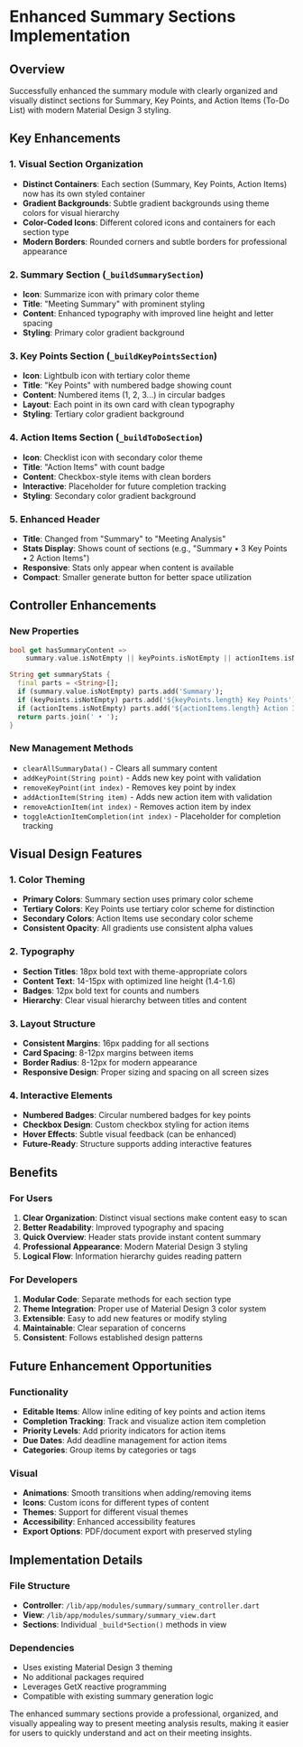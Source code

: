 # Enhanced Summary Sections Implementation

## Overview
Successfully enhanced the summary module with clearly organized and visually distinct sections for Summary, Key Points, and Action Items (To-Do List) with modern Material Design 3 styling.

## Key Enhancements

### 1. Visual Section Organization
- **Distinct Containers**: Each section (Summary, Key Points, Action Items) now has its own styled container
- **Gradient Backgrounds**: Subtle gradient backgrounds using theme colors for visual hierarchy
- **Color-Coded Icons**: Different colored icons and containers for each section type
- **Modern Borders**: Rounded corners and subtle borders for professional appearance

### 2. Summary Section (`_buildSummarySection`)
- **Icon**: Summarize icon with primary color theme
- **Title**: "Meeting Summary" with prominent styling
- **Content**: Enhanced typography with improved line height and letter spacing
- **Styling**: Primary color gradient background

### 3. Key Points Section (`_buildKeyPointsSection`)
- **Icon**: Lightbulb icon with tertiary color theme
- **Title**: "Key Points" with numbered badge showing count
- **Content**: Numbered items (1, 2, 3...) in circular badges
- **Layout**: Each point in its own card with clean typography
- **Styling**: Tertiary color gradient background

### 4. Action Items Section (`_buildToDoSection`)
- **Icon**: Checklist icon with secondary color theme
- **Title**: "Action Items" with count badge
- **Content**: Checkbox-style items with clean borders
- **Interactive**: Placeholder for future completion tracking
- **Styling**: Secondary color gradient background

### 5. Enhanced Header
- **Title**: Changed from "Summary" to "Meeting Analysis"
- **Stats Display**: Shows count of sections (e.g., "Summary • 3 Key Points • 2 Action Items")
- **Responsive**: Stats only appear when content is available
- **Compact**: Smaller generate button for better space utilization

## Controller Enhancements

### New Properties
```dart
bool get hasSummaryContent => 
    summary.value.isNotEmpty || keyPoints.isNotEmpty || actionItems.isNotEmpty;

String get summaryStats {
  final parts = <String>[];
  if (summary.value.isNotEmpty) parts.add('Summary');
  if (keyPoints.isNotEmpty) parts.add('${keyPoints.length} Key Points');
  if (actionItems.isNotEmpty) parts.add('${actionItems.length} Action Items');
  return parts.join(' • ');
}
```

### New Management Methods
- `clearAllSummaryData()` - Clears all summary content
- `addKeyPoint(String point)` - Adds new key point with validation
- `removeKeyPoint(int index)` - Removes key point by index
- `addActionItem(String item)` - Adds new action item with validation  
- `removeActionItem(int index)` - Removes action item by index
- `toggleActionItemCompletion(int index)` - Placeholder for completion tracking

## Visual Design Features

### 1. Color Theming
- **Primary Colors**: Summary section uses primary color scheme
- **Tertiary Colors**: Key Points use tertiary color scheme for distinction
- **Secondary Colors**: Action Items use secondary color scheme
- **Consistent Opacity**: All gradients use consistent alpha values

### 2. Typography
- **Section Titles**: 18px bold text with theme-appropriate colors
- **Content Text**: 14-15px with optimized line height (1.4-1.6)
- **Badges**: 12px bold text for counts and numbers
- **Hierarchy**: Clear visual hierarchy between titles and content

### 3. Layout Structure
- **Consistent Margins**: 16px padding for all sections
- **Card Spacing**: 8-12px margins between items
- **Border Radius**: 8-12px for modern appearance
- **Responsive Design**: Proper sizing and spacing on all screen sizes

### 4. Interactive Elements
- **Numbered Badges**: Circular numbered badges for key points
- **Checkbox Design**: Custom checkbox styling for action items
- **Hover Effects**: Subtle visual feedback (can be enhanced)
- **Future-Ready**: Structure supports adding interactive features

## Benefits

### For Users
1. **Clear Organization**: Distinct visual sections make content easy to scan
2. **Better Readability**: Improved typography and spacing
3. **Quick Overview**: Header stats provide instant content summary
4. **Professional Appearance**: Modern Material Design 3 styling
5. **Logical Flow**: Information hierarchy guides reading pattern

### For Developers
1. **Modular Code**: Separate methods for each section type
2. **Theme Integration**: Proper use of Material Design 3 color system
3. **Extensible**: Easy to add new features or modify styling
4. **Maintainable**: Clear separation of concerns
5. **Consistent**: Follows established design patterns

## Future Enhancement Opportunities

### Functionality
- **Editable Items**: Allow inline editing of key points and action items
- **Completion Tracking**: Track and visualize action item completion
- **Priority Levels**: Add priority indicators for action items
- **Due Dates**: Add deadline management for action items
- **Categories**: Group items by categories or tags

### Visual
- **Animations**: Smooth transitions when adding/removing items
- **Icons**: Custom icons for different types of content
- **Themes**: Support for different visual themes
- **Accessibility**: Enhanced accessibility features
- **Export Options**: PDF/document export with preserved styling

## Implementation Details

### File Structure
- **Controller**: `/lib/app/modules/summary/summary_controller.dart`
- **View**: `/lib/app/modules/summary/summary_view.dart`
- **Sections**: Individual `_build*Section()` methods in view

### Dependencies
- Uses existing Material Design 3 theming
- No additional packages required
- Leverages GetX reactive programming
- Compatible with existing summary generation logic

The enhanced summary sections provide a professional, organized, and visually appealing way to present meeting analysis results, making it easier for users to quickly understand and act on their meeting insights.